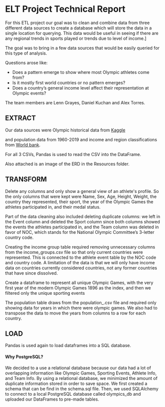 # ELT Project Technical Report

For this ETL project our goal was to clean and combine data from three different data sources to create a database which will store the data in a single location for querying. This data would be useful in seeing if there are any regional trends in sports played or trends due to level of income.]

The goal was to bring in a few data sources that would be easily queried for this type of analysis.

Questions arose like:
    
- Does a pattern emerge to show where most Olympic athletes come from? 
- Is it mostly first world countries or no pattern emerges?
- Does a country’s general income level affect their representation at Olympic events?

The team members are Lenn Grayes, Daniel Kuchan and Alex Torres. 
    

## EXTRACT

Our data sources were Olympic historical data from [Kaggle](https://www.kaggle.com/heesoo37/120-years-of-olympic-history-athletes-and-results)

and population data from 1960-2019 and income and region classifications from [World bank](https://data.worldbank.org/indicator/SP.POP.TOTL).

For all 3 CSVs, Pandas is used to read the CSV into the DataFrame.

Also attached is an image of the ERD in the Resources folder.

## TRANSFORM

Delete any columns and only show a general view of an athlete's profile. So the only columns that were kept were Name, Sex, Age, Height, Weight, the country they represented, their sport, the year of the Olympic Games the athletes participated in, and their medal status.

Part of the data cleaning also included deleting duplicate columns: we left in the Event column and deleted the Sport column since both columns showed the events the athletes participated in, and the Team column was deleted in favor of NOC, which stands for the National Olympic Committee’s 3-letter country code.

Creating the income group table required removing unnecessary columns from the income_groups.csv file so that only current countries were represented. This is connected to the athlete event table by the NOC code and country code. A limitation of the data is that we will only have income data on countries currently considered countries, not any former countries that have since dissolved.

Create a dataframe to represent all unique Olympic Games, with the very first year of the modern Olympic Games 1896 as the index, and then we filtered only the unique sporting events

The population table draws from the population_.csv file and required only showing data for years in which there were olympic games. We also had to transpose the data to move the years from columns to a row for each country.


## LOAD

Pandas is used again to load dataframes into a SQL database.

#### Why PostgreSQL?

We decided to a use a relational database because our data had a lot of overlapping information like Olympic Games, Sporting Events, Athlete Info, and Team Info. By using a relational database, we minimized the amount of duplicate information stored in order to save space.
We first created a schema that can be find in the schema.sql file. Then, we used SQLAlchemy to connect to a local PostgreSQL database called olympics_db and uploaded our DataFrames to pre-made tables.




```python

```
